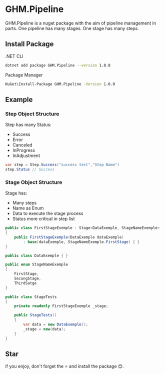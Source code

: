 # GHM.Pipeline

GHM.Pipeline is a nuget package with the aim of pipeline management in parts.
One pipeline has many stages.
One stage has many steps.

## Install Package

.NET CLI

```sh
dotnet add package GHM.Pipeline --version 1.0.0
```

Package Manager

```sh
NuGet\Install-Package GHM.Pipeline -Version 1.0.0
```

## Example

### Step Object Structure

Step has many Status:

- Success
- Error
- Canceled
- InProgress
- InAdjustment

```csharp
var step = Step.Success("success test","Step Name")
step.Status // Success
```

### Stage Object Structure

Stage has:

- Many steps
- Name as Enum
- Data to execute the stage process
- Status more critical in step list

```csharp
public class FirstStageExemple : Stage<DataExemple, StageNameExemple>
{
    public FirstStageExemple(DataExemple dataExemple)
        : base(dataExemple, StageNameExemple.FirstStage) { }
}

public class DataExemple { }

public enum StageNameExemple
{
    FirstStage,
    SecongStage,
    ThirdSatge
}
```

```csharp
public class StageTests
{
    private readonly FirstStageExemple _stage;

    public StageTests()
    {
        var data = new DataExemple();
        _stage = new(data);
    }
}
```

## Star

if you enjoy, don't forget the ⭐ and install the package 😊.
